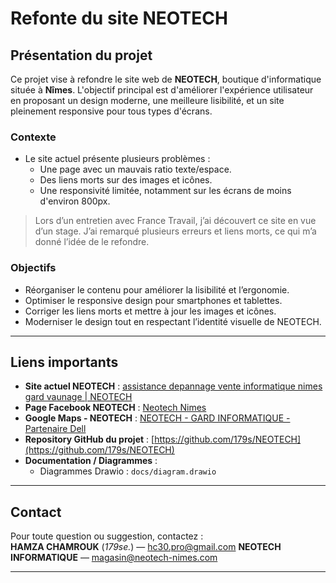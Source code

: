 # Refonte du site NEOTECH

## Présentation du projet

Ce projet vise à refondre le site web de **NEOTECH**, boutique d'informatique située à **Nîmes**. L'objectif principal est d'améliorer l'expérience utilisateur en proposant un design moderne, une meilleure lisibilité, et un site pleinement responsive pour tous types d'écrans.

### Contexte

- Le site actuel présente plusieurs problèmes :
  - Une page avec un mauvais ratio texte/espace.
  - Des liens morts sur des images et icônes.
  - Une responsivité limitée, notamment sur les écrans de moins d'environ 800px.
>Lors d’un entretien avec France Travail, j’ai découvert ce site en vue d’un stage. J’ai remarqué plusieurs erreurs et liens morts, ce qui m’a donné l’idée de le refondre.

### Objectifs

- Réorganiser le contenu pour améliorer la lisibilité et l’ergonomie.
- Optimiser le responsive design pour smartphones et tablettes.
- Corriger les liens morts et mettre à jour les images et icônes.
- Moderniser le design tout en respectant l’identité visuelle de NEOTECH.

---

## Liens importants

- **Site actuel NEOTECH** : [assistance depannage vente informatique nimes gard vaunage | NEOTECH](https://neotech-nimes.com/)  
- **Page Facebook NEOTECH** : [Neotech Nimes ](https://www.facebook.com/neotechinformatique)
- **Google Maps - NEOTECH** : [NEOTECH - GARD INFORMATIQUE - Partenaire Dell](https://maps.google.com/maps?hl=fr&gl=fr&um=1&ie=UTF-8&fb=1&sa=X&ftid=0x12b42c27de515acf:0x2ff4ae0486a7f829)
- **Repository GitHub du projet** : [https://github.com/179s/NEOTECH](https://github.com/179s/NEOTECH)
- **Documentation / Diagrammes** :  
  - Diagrammes Drawio : `docs/diagram.drawio`

---

## Contact

Pour toute question ou suggestion, contactez :  
**HAMZA CHAMROUK**  (*179se.*) — hc30.pro@gmail.com
**NEOTECH INFORMATIQUE** — magasin@neotech-nimes.com

---


